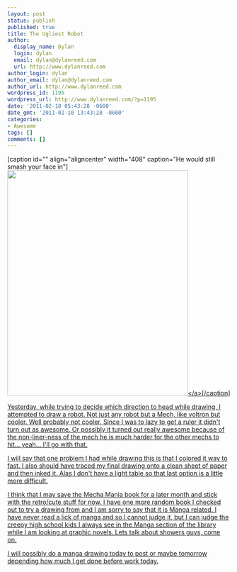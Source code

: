 ```yaml
---
layout: post
status: publish
published: true
title: The Ugliest Robot
author:
  display_name: Dylan
  login: dylan
  email: dylan@dylanreed.com
  url: http://www.dylanreed.com
author_login: dylan
author_email: dylan@dylanreed.com
author_url: http://www.dylanreed.com
wordpress_id: 1195
wordpress_url: http://www.dylanreed.com/?p=1195
date: '2011-02-10 05:43:28 -0600'
date_gmt: '2011-02-10 13:43:28 -0600'
categories:
- Awesome
tags: []
comments: []
---
```

<p>[caption id="" align="aligncenter" width="408" caption="He would still smash your face in"]<a href="http:&#47;&#47;fancycadaver.com&#47;2011&#47;02&#47;10&#47;ugly-bot&#47;"><br />
<img class="  " title="Ugly Bot" src="http:&#47;&#47;fancycadaver.com&#47;wp-content&#47;uploads&#47;2011&#47;02&#47;UglyRobot.jpg" alt="" width="408" height="508" &#47;><&#47;a>[&#47;caption]</p>
<p>Yesterday, while trying to decide which direction to head while drawing, I attempted to draw a robot. Not just any robot but a Mech, like voltron but cooler. Well probably not cooler. Since I was to lazy to get a ruler it didn't turn out as awesome. Or possibly it turned out really awesome because of the non-liner-ness of the mech he is much harder for the other mechs to hit... yeah... I'll go with that.</p>
<p>I will say that one problem I had while drawing this is that I colored it way to fast. I also should have traced my final drawing onto a clean sheet of paper and then inked it. Alas I don't have a light table so that last option is a little more difficult.</p>
<p>I think that I may save the Mecha Mania book for a later month and stick with the retro&#47;cute stuff for now. I have one more random book I checked out to try a drawing from and I am sorry to say that it is Manga related. I have never read a lick of manga and so I cannot judge it, but I can judge the creepy high school kids I always see in the Manga section of the library while I am looking at graphic novels. Lets talk about showers guys, come on.</p>
<p>I will possibly do a manga drawing today to post or maybe tomorrow depending how much I get done before work today.</p>

